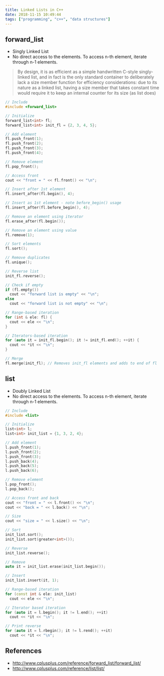 ```yaml
---
title: Linked Lists in C++
date: 2018-11-15 10:49:44
tags: ["programming", "c++", "data structures"]
---
```


## forward_list
- Singly Linked List
- No direct access to the elements. To access n-th element, iterate through n-1 elements.

> By design, it is as efficient as a simple handwritten C-style singly-linked list, and in fact is the only standard container to deliberately lack a size member function for efficiency considerations: due to its nature as a linked list, having a size member that takes constant time would require it to keep an internal counter for its size (as list does)

```cpp
// Include
#include <forward_list>

// Initialize
forward_list<int> fl;
forward_list<int> init_fl = {2, 3, 4, 5};

// Add element
fl.push_front(1);
fl.push_front(2);
fl.push_front(3);
fl.push_front(4);

// Remove element
fl.pop_front();

// Access front
cout << "front = " << fl.front() << "\n";

// Insert after 1st element
fl.insert_after(fl.begin(), 4);

// Insert as 1st element - note before_begin() usage
fl.insert_after(fl.before_begin(), 4);

// Remove an element using iterator
fl.erase_after(fl.begin());

// Remove an element using value
fl.remove(1);

// Sort elements
fl.sort();

// Remove duplicates
fl.unique();

// Reverse list
init_fl.reverse();

// Check if empty
if (fl.empty())
  cout << "forward list is empty" << "\n";
else
  cout << "forward list is not empty" << "\n";

// Range-based iteration
for (int & ele: fl) {
  cout << ele << "\n";
}

// Iterators-based iteration
for (auto it = init_fl.begin(); it != init_fl.end(); ++it) {
  cout << *it << "\n";
}

// Merge
fl.merge(init_fl); // Removes init_fl elements and adds to end of fl
```

## list
- Doubly Linked List
- No direct access to the elements. To access n-th element, iterate through n-1 elements.

```cpp
// Include
#include <list>

// Initialize
list<int> l;
list<int> init_list = {1, 3, 2, 4};

// Add element
l.push_front(1);
l.push_front(2);
l.push_front(3);
l.push_back(4);
l.push_back(5);
l.push_back(6);

// Remove element
l.pop_front();
l.pop_back();

// Access front and back
cout << "front = " << l.front() << "\n";
cout << "back = " << l.back() << "\n";

// Size
cout << "size = " << l.size() << "\n";

// Sort
init_list.sort();
init_list.sort(greater<int>());

// Reverse
init_list.reverse();

// Remove
auto it = init_list.erase(init_list.begin());

// Insert
init_list.insert(it, 1);

// Range-based iteration
for (const int & ele: init_list)
  cout << ele << "\n";

// Iterator based iteration
for (auto it = l.begin(); it != l.end(); ++it)
  cout << *it << "\n";

// Print reverse
for (auto it = l.rbegin(); it != l.rend(); ++it)
  cout << *it << "\n";
```

## References
- http://www.cplusplus.com/reference/forward_list/forward_list/
- http://www.cplusplus.com/reference/list/list/
